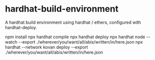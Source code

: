 # hardhat-build-environment
A hardhat build environment using hardhat / ethers,  configured with hardhat-deploy. 

npm install 
npx hardhat compile 
npx hardhat deploy 
npx hardhat node --watch --export ./wherever/you/want/all/abis/written/in/here.json 
npx hardhat --network kovan deploy --export ./wherever/you/want/all/abis/written/in/here.json 
